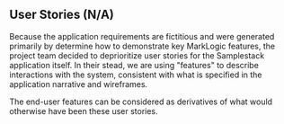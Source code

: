 ## User Stories (N/A)

Because the application requirements are fictitious and were generated primarily by determine how to demonstrate key MarkLogic features, the project team decided to deprioritize user stories for the Samplestack application itself. In their stead, we are using "features" to describe interactions with the system, consistent with what is specified in the application narrative and wireframes.

The end-user features can be considered as derivatives of what would otherwise have been these user stories.
